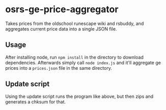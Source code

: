 # osrs-ge-price-aggregator

Takes prices from the oldschool runescape wiki and rsbuddy, and aggregates current
price data into a single JSON file.

## Usage

After installing node, run `npm install` in the directory to download dependencies.
Afterwards simply call `node index.js` and it'll aggregate ge prices into a
`prices.json` file in the same directory.

## Update script

Using the update script runs the program like above, but then zips and generates
a chksum for that.